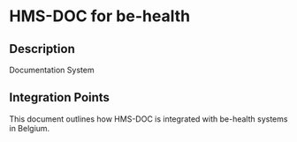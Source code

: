 # HMS-DOC for be-health

## Description

Documentation System

## Integration Points

This document outlines how HMS-DOC is integrated with be-health systems in Belgium.
